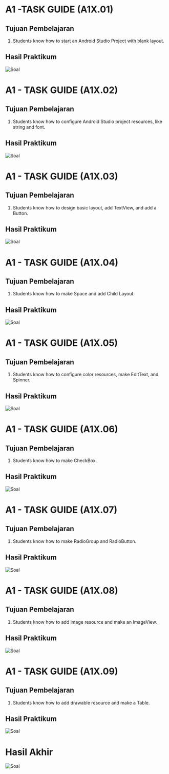 # A1 -TASK GUIDE (A1X.01)

## Tujuan Pembelajaran

1. Students know how to start an Android Studio Project with blank layout.

## Hasil Praktikum

![Soal](img/A1BasicUi1.PNG)

# A1 - TASK GUIDE (A1X.02)

## Tujuan Pembelajaran

1. Students know how to configure Android Studio project resources, like string and font.

## Hasil Praktikum

![Soal](img/A1BasicUi2.PNG)


# A1 - TASK GUIDE (A1X.03)

## Tujuan Pembelajaran

1. Students know how to design basic layout, add TextView, and add a Button.

## Hasil Praktikum

![Soal](img/A1BasicUi3.PNG)

# A1 - TASK GUIDE (A1X.04)

## Tujuan Pembelajaran

1. Students know how to make Space and add Child Layout.

## Hasil Praktikum

![Soal](img/A1BasicUi4.PNG)

# A1 - TASK GUIDE (A1X.05)

## Tujuan Pembelajaran

1. Students know how to configure color resources, make EditText, and Spinner.

## Hasil Praktikum

![Soal](img/A1BasicUi5.PNG)

# A1 - TASK GUIDE (A1X.06)

## Tujuan Pembelajaran

1. Students know how to make CheckBox.

## Hasil Praktikum

![Soal](img/A1BasicUi6.PNG)

# A1 - TASK GUIDE (A1X.07)

## Tujuan Pembelajaran

1. Students know how to make RadioGroup and RadioButton.

## Hasil Praktikum

![Soal](img/A1BasicUi7.PNG)

# A1 - TASK GUIDE (A1X.08)

## Tujuan Pembelajaran

1. Students know how to add image resource and make an ImageView.

## Hasil Praktikum

![Soal](img/A1BasicUi8.PNG)

# A1 - TASK GUIDE (A1X.09)

## Tujuan Pembelajaran

1. Students know how to add drawable resource and make a Table.

## Hasil Praktikum

![Soal](img/A1BasicUi9.PNG)


# Hasil Akhir

![Soal](img/hasilakhir.PNG)
